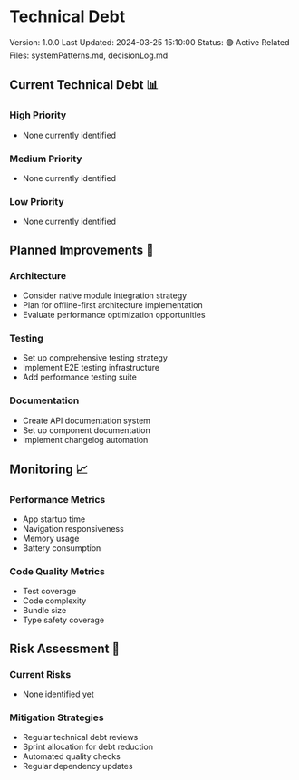 # Technical Debt

Version: 1.0.0
Last Updated: 2024-03-25 15:10:00
Status: 🟢 Active
Related Files: systemPatterns.md, decisionLog.md

## Current Technical Debt 📊

### High Priority

- None currently identified

### Medium Priority

- None currently identified

### Low Priority

- None currently identified

## Planned Improvements 🔄

### Architecture

- Consider native module integration strategy
- Plan for offline-first architecture implementation
- Evaluate performance optimization opportunities

### Testing

- Set up comprehensive testing strategy
- Implement E2E testing infrastructure
- Add performance testing suite

### Documentation

- Create API documentation system
- Set up component documentation
- Implement changelog automation

## Monitoring 📈

### Performance Metrics

- App startup time
- Navigation responsiveness
- Memory usage
- Battery consumption

### Code Quality Metrics

- Test coverage
- Code complexity
- Bundle size
- Type safety coverage

## Risk Assessment 🎯

### Current Risks

- None identified yet

### Mitigation Strategies

- Regular technical debt reviews
- Sprint allocation for debt reduction
- Automated quality checks
- Regular dependency updates
